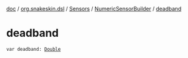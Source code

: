 [doc](../../../index.md) / [org.snakeskin.dsl](../../index.md) / [Sensors](../index.md) / [NumericSensorBuilder](index.md) / [deadband](./deadband.md)

# deadband

`var deadband: `[`Double`](https://kotlinlang.org/api/latest/jvm/stdlib/kotlin/-double/index.html)